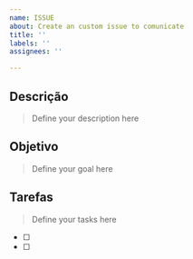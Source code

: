 ```yaml
---
name: ISSUE
about: Create an custom issue to comunicate
title: ''
labels: ''
assignees: ''

---
```


## Descrição

> Define your description here

## Objetivo

> Define your goal here

## Tarefas

> Define your tasks here

- [ ]
- [ ]
